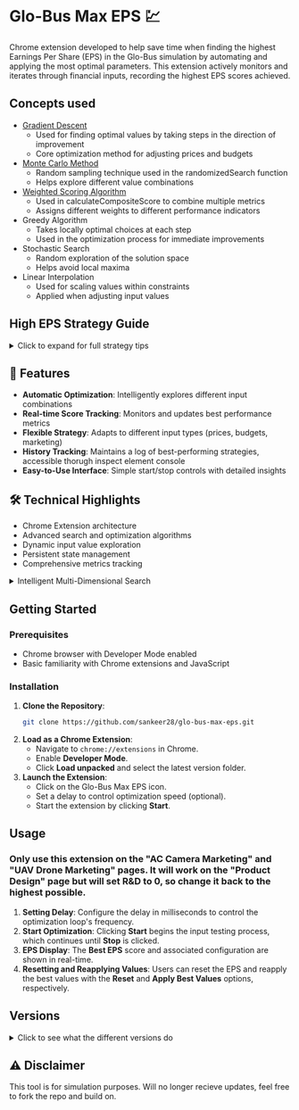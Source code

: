 
# Glo-Bus Max EPS 💹

Chrome extension developed to help save time when finding the highest Earnings Per Share (EPS) in the Glo-Bus simulation by automating and applying the most optimal parameters. This extension actively monitors and iterates through financial inputs, recording the highest EPS scores achieved.

## Concepts used
- [Gradient Descent](https://www.geeksforgeeks.org/how-to-implement-a-gradient-descent-in-python-to-find-a-local-minimum/)
  - Used for finding optimal values by taking steps in the direction of improvement
  - Core optimization method for adjusting prices and budgets
- [Monte Carlo Method](https://pbpython.com/monte-carlo.html)
  - Random sampling technique used in the randomizedSearch function
  - Helps explore different value combinations
- [Weighted Scoring Algorithm](https://machinelearningmastery.com/weighted-average-ensemble-with-python/)
  - Used in calculateCompositeScore to combine multiple metrics
  - Assigns different weights to different performance indicators
- Greedy Algorithm
  - Takes locally optimal choices at each step
  - Used in the optimization process for immediate improvements
- Stochastic Search
  - Random exploration of the solution space
  - Helps avoid local maxima
- Linear Interpolation
  - Used for scaling values within constraints
  - Applied when adjusting input values


## High EPS Strategy Guide

<details>
  <summary>Click to expand for full strategy tips</summary>

  - **Projected Performance**: Ensure that the left-hand side (Projected Performance) is higher than the right-hand side (Investors Expect).
  
  - **Research and Development**: Invest fully in R&D (buy all $50k available).
  
  - **Stock Buyback**: Try to buy back full stock as much as possible.
  
  - **Price/Quality Ratio**: Keep P/Q around the industry average. Higher P/Q is preferred as long as it does not negatively impact EPS.
  
  - **Manual Adjustments**: Always manually adjust values—the program is not 100% accurate.
  
  - **Loan Management**: Do NOT take out a loan.
  
  - **Cash Management**: Aim for non-negative ending cash but avoid keeping too much, as excess cash could be better invested.
  
  - **Corporate Social Responsibility Initiatives (CSRC)**:
    - Continue only:
      - "Cafeteria and On-Site Child Care Facilities for Plant Employees"
      - "Additional Safety Equipment and Improved Lighting / Ventilation"
    - Select "No" for all other CSRC initiatives.
  
  - **Overtime and Workstations**:
    - Allow overtime for workers if needed.
    - Ignore "Additional Workstations Needed to Avoid Overtime Assembly #" unless it increases EPS.
  
</details>

## 🚀 Features
- **Automatic Optimization**: Intelligently explores different input combinations
- **Real-time Score Tracking**: Monitors and updates best performance metrics
- **Flexible Strategy**: Adapts to different input types (prices, budgets, marketing)
- **History Tracking**: Maintains a log of best-performing strategies, accessible thorugh inspect element console
- **Easy-to-Use Interface**: Simple start/stop controls with detailed insights
  
## 🛠 Technical Highlights

- Chrome Extension architecture
- Advanced search and optimization algorithms
- Dynamic input value exploration
- Persistent state management
- Comprehensive metrics tracking
<details>
  <summary>Intelligent Multi-Dimensional Search</summary>


#### 1. Composite Score Calculation
- Calculates a comprehensive performance score beyond simple EPS
- Weights multiple metrics including revenue, profit, market share
- Provides a holistic view of strategy performance

#### 2. Adaptive Search Strategies
- **Incremental Search**: Methodically explores input values
- **Bidirectional Optimization**: Searches both increase and decrease directions
- **Randomized Global Search**: Prevents getting stuck in local optima

#### 3. Constraint-Aware Optimization
- Respects input value ranges and increments
- Validates and clamps values to acceptable ranges
- Ensures realistic and feasible strategy configurations

### Key Algorithmic Techniques

- **Dynamic Value Exploration**: Systematically tests input combinations
- **Stagnation Detection**: Prevents endless unproductive searches
- **Persistent State Tracking**: Remembers and builds upon best configurations

### Optimization Workflow

1. Initial Configuration Capture
2. Incremental Value Modification
3. Performance Metric Evaluation
4. Best Configuration Storage
5. Continuous Refinement
</details>

## Getting Started

### Prerequisites

- Chrome browser with Developer Mode enabled
- Basic familiarity with Chrome extensions and JavaScript

### Installation

1. **Clone the Repository**:
   ```bash
   git clone https://github.com/sankeer28/glo-bus-max-eps.git
   ```
2. **Load as a Chrome Extension**:
   - Navigate to `chrome://extensions` in Chrome.
   - Enable **Developer Mode**.
   - Click **Load unpacked** and select the latest version folder.
3. **Launch the Extension**:
   - Click on the Glo-Bus Max EPS icon.
   - Set a delay to control optimization speed (optional).
   - Start the extension by clicking **Start**.

## Usage
### Only use this extension on the "AC Camera Marketing" and "UAV Drone Marketing" pages. It will work on the "Product Design" page but will set R&D to 0, so change it back to the highest possible.


1. **Setting Delay**: Configure the delay in milliseconds to control the optimization loop's frequency.
2. **Start Optimization**: Clicking **Start** begins the input testing process, which continues until **Stop** is clicked.
3. **EPS Display**: The **Best EPS** score and associated configuration are shown in real-time.
4. **Resetting and Reapplying Values**: Users can reset the EPS and reapply the best values with the **Reset** and **Apply Best Values** options, respectively.


## Versions

<details>
  <summary>Click to see what the different versions do</summary>

  1. **V1 - DO NOT USE**
     - Bad UI
     - Changes only the dropdown-style inputs
     - Changes competitive assumptions to best-case scenario (not ideal)

  2. **V2 - DO NOT USE**
     - New UI
     - Same issue as V1 with the program changing competitive assumptions

  3. **V3 - DO NOT USE**
     - Same issue as V1 and V2 with the program changing competitive assumptions

  4. **V4 - DO NOT USE**
     - "Best EPS" is broken
     - Adds so much to log that it breaks/freezes
     - Changes competitive assumptions

  5. **V5**
     - "Best EPS" issue is fixed
     - "Apply Values" button is broken
     - Adds so many past EPS logs that it may break/freeze
     - Unable to change "Average Wholesale Price to Retailers" for AC Camera, as it uses a number not in range

  6. **V6**
     - "Apply Values" button is broken
     - Adds so many EPS logs that it may break/freeze
     - Unable to change "Average Wholesale Price to Retailers" for AC Camera, as it uses a number not in range

  7. **V7**
     - "Apply Values" results in a lower EPS than recorded (somehow worse than V6)
     - Unable to change "Average Wholesale Price to Retailers" for AC Camera, as it uses a number not in range

  8. **V8**
     - "Apply Best Values" is broken
     - History is removed to save storage
     - Only info on the best EPS is recorded
     - Unable to change "Average Wholesale Price to Retailers" for AC Camera, as it uses a number not in range

  9. **V9**
     - "Apply Best Values" is broken
     - Added reset button to reset EPS (manual uninstall/reinstall was needed before)
     - Unable to change "Average Wholesale Price to Retailers" for AC Camera, as it uses a number not in range

  10. **V9.5**
      - "Apply Best Values" is broken
      - Attempted fix for entering a number within range for "Average Wholesale Price to Retailers" results in EPS dropping due to issues recording the highest EPS found so far, and other input ranges are broken

  11. **V10**
      - Reverted from V9.5
      - Unable to change "Average Wholesale Price to Retailers" for AC Camera, as it uses a number not in range
      - "Best EPS" does not update fast enough
      - "Apply Best Values" works sometimes (sometimes results in an EPS lower than best, sometimes higher than recorded best)
        
  12. **V11**
      - Fixed issue from V10, can now change "Average Wholesale Price to Retailers" for AC Camera
      - "Best EPS" does not update fast enough
      - removed "Apply Best Values"
      - on UAV page only "Search Engine Advertising" is being changed.
      
        
  13. **V12**
      - Sometimes when clicking "Stop" the EPS is not set to the Best EPS found. (can be overcome by not letting program run for too long)
      - "Best EPS" does not update fast enough
      - Fixed issue with V11, UAV page works properly
      - Does not properly find optimal weeks n % for sales promotion. (must do manually)
        
  14. **V13**
      - Optimized to use smaller increments to get potentially higher EPS compared to V12
      - "Best EPS" does not update fast enough
        
  15. **V14**
      - More optimized, achieves higher EPS than V13

    

</details>

## ⚠️ Disclaimer

This tool is for simulation purposes. Will no longer recieve updates, feel free to fork the repo and build on.



